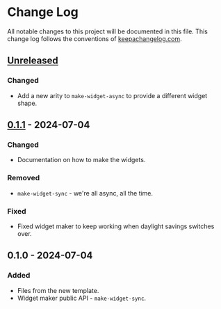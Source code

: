 # Change Log
All notable changes to this project will be documented in this file. This change log follows the conventions of [keepachangelog.com](http://keepachangelog.com/).

## [Unreleased]
### Changed
- Add a new arity to `make-widget-async` to provide a different widget shape.

## [0.1.1] - 2024-07-04
### Changed
- Documentation on how to make the widgets.

### Removed
- `make-widget-sync` - we're all async, all the time.

### Fixed
- Fixed widget maker to keep working when daylight savings switches over.

## 0.1.0 - 2024-07-04
### Added
- Files from the new template.
- Widget maker public API - `make-widget-sync`.

[Unreleased]: https://github.com/lavsurgut.com/users-simulator/compare/0.1.1...HEAD
[0.1.1]: https://github.com/lavsurgut.com/users-simulator/compare/0.1.0...0.1.1
